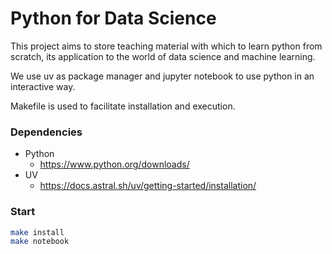 
# Python for Data Science

This project aims to store teaching material with which to learn python from scratch, its application to the world of data science and machine learning.

We use uv as package manager and jupyter notebook to use python in an interactive way. 

Makefile is used to facilitate installation and execution. 

### Dependencies
* Python
    * https://www.python.org/downloads/
* UV
    * https://docs.astral.sh/uv/getting-started/installation/

### Start 
```bash
make install
make notebook
```
